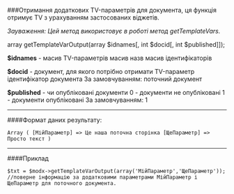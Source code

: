 ###Отримання додаткових TV-параметрів для документа, ця функція отримує TV з урахуванням застосованих віджетів.

*Зауваження: Цей метод використовує в роботі метод getTemplateVars.*

array getTemplateVarOutput(array $idnames[, int $docid[, int $published]]);

**$idnames** - масив TV-параметрів
масив назв
масив ідентифікаторів

**$docid** - документ, для якого потрібно отримати TV-параметр
ідентифікатор документа
За замовчуванням: поточний документ

**$published** - чи опубліковані документи
0 - документи не опубліковані
1 - документи опубліковані
За замовчуванням: 1
***

####Формат даних результату:

	Array ( [МійПараметр] => Це наша поточна сторінка [ЩеПараметр] => Просто текст )

***

####Приклад

	$txt = $modx->getTemplateVarOutput(array('МійПараметр','ЩеПараметр'));
	//поверне інформацію за додатковими параметрами МійПараметр і ЩеПараметр для поточного документа.
